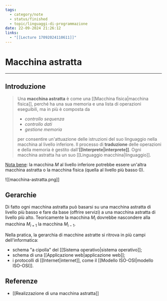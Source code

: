```yaml
---
tags:
  - category/note
  - status/finished
  - topic/linguaggi-di-programmazione
date: 22-09-2024 21:26:12
links:
  - "[[Lecture 17092024110611]]"
---
```

# Macchina astratta
---
## Introduzione
> Una **macchina astratta** è come una [[Macchina fisica|macchina fisica]], perché ha una sua memoria e una lista di operazioni eseguibili, ma in più è composta da
> - _controllo sequenza_
> - _controllo dati_
> - _gestione memoria_
> 
> per consentire un'attuazione delle istruzioni del suo linguaggio nella macchina al livello inferiore. Il processo di **traduzione** delle operazioni e della memoria è gestito dall'**[[Interprete|interprete]]**.
> Ogni macchina astratta ha un suo [[Linguaggio macchina|linguaggio]].

<u>Nota bene</u>: la macchina $M$ al livello inferiore potrebbe essere un'altra macchina astratta o la macchina fisica (quella al livello più basso $0$).

![[macchina-astratta.png]]

## Gerarchie
Di fatto ogni macchina astratta può basarsi su una macchina astratta di livello più basso e fare da base (offrire servizi) a una macchina astratta di livello più alto. Teoricamente la macchina $M_{i}$ dovrebbe nascondere alla macchina $M_{i+1}$ la macchina $M_{i-1}$.

Nella pratica, la gerarchia di macchine astratte si ritrova in più campi dell'informatica:
- schema "a cipolla" del [[Sistema operativo|sistema operativo]];
- schema di una [[Applicazione web|applicazione web]];
- i protocolli di [[Internet|internet]], come il [[Modello ISO-OSI|modello ISO-OSI]].

## Referenze
- [[Realizzazione di una macchina astratta]]